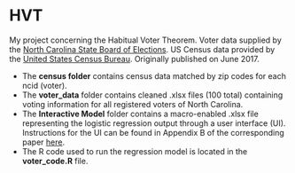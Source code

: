 # HVT
My project concerning the Habitual Voter Theorem. Voter data supplied by the [North Carolina State Board of Elections](https://dl.ncsbe.gov/index.html?prefix=data/). US Census data provided by the [United States Census Bureau](https://factfinder.census.gov/faces/nav/jsf/pages/index.xhtml). Originally published on June 2017.

- The **census folder** contains census data matched by zip codes for each ncid (voter).
- The **voter_data** folder contains cleaned .xlsx files (100 total) containing voting information for all registered voters of North Carolina.
- The **Interactive Model** folder contains a macro-enabled .xlsx file representing the logistic regression output through a user interface (UI). Instructions for the UI can be found in Appendix B of the corresponding paper [here](https://rtwrtw8.github.io/papers/Modeling%20Voter%20Turnout.pdf).
- The R code used to run the regression model is located in the **voter_code.R** file.
